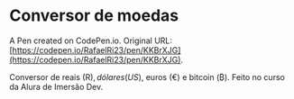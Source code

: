 # Conversor de moedas

A Pen created on CodePen.io. Original URL: [https://codepen.io/RafaelRi23/pen/KKBrXJG](https://codepen.io/RafaelRi23/pen/KKBrXJG).

Conversor de reais (R$), dólares (US$), euros (€) e bitcoin (₿). Feito no curso da Alura de Imersão Dev.